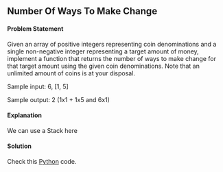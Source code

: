 ## Number Of Ways To Make Change

#### Problem Statement


Given an array of positive integers representing coin denominations and a single non-negative integer representing a target amount of money, implement a
function that returns the number of ways to make change for that target amount using the given coin denominations. Note that an unlimited amount of coins is at
your disposal.

Sample input: 6, [1, 5]

Sample output: 2 (1x1 + 1x5 and 6x1)



#### Explanation

We can use a Stack here


#### Solution

Check this [Python](../python/Number_Of_Ways_To_Make_Change.py) code.

